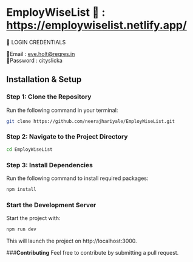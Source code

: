 # **EmployWiseList** 🔗 : https://employwiselist.netlify.app/

🚨 LOGIN CREDENTIALS

📧Email : eve.holt@reqres.in <br>
🔑Password : cityslicka



## **Installation & Setup**

### **Step 1: Clone the Repository**
Run the following command in your terminal:
```sh
git clone https://github.com/neerajhariyale/EmployWiseList.git
```

### **Step 2: Navigate to the Project Directory**
```sh
cd EmployWiseList
```

### **Step 3: Install Dependencies**
Run the following command to install required packages:
```sh
npm install
```

### **Start the Development Server**
Start the project with:
```sh
npm run dev
```
This will launch the project on http://localhost:3000.

###**Contributing**
Feel free to contribute by submitting a pull request.





